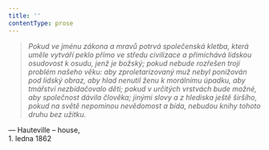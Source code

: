 ```yaml
---
title: ''
contentType: prose
---
```


> 

> 

> 

> _Pokud ve jménu zákona a mravů potrvá společenská kletba, která uměle vytváří peklo přímo ve středu civilizace a přimíchává lidskou osudovost k osudu, jenž je božský; pokud nebude rozřešen trojí problém našeho věku: aby zproletarizovaný muž nebyl ponižován pod lidský obraz, aby hlad nenutil ženu k morálnímu úpadku, aby tmářství nezbídačovalo děti; pokud v určitých vrstvách bude možné, aby společnost dávila člověka; jinými slovy a z hlediska ještě širšího, pokud na světě nepominou nevědomost a bída, nebudou knihy tohoto druhu bez užitku._

— Hauteville – house,  
1\. ledna 1862
